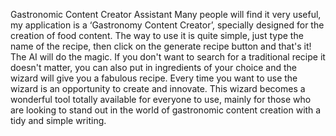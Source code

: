 Gastronomic Content Creator Assistant
Many people will find it very useful, my application is a ‘Gastronomy Content Creator’, specially designed for the creation of food content.
The way to use it is quite simple, just type the name of the recipe, then click on the generate recipe button and that's it! The AI will do the magic.
If you don't want to search for a traditional recipe it doesn't matter, you can also put in ingredients of your choice and the wizard will give you a fabulous recipe. 
Every time you want to use the wizard is an opportunity to create and innovate.
This wizard becomes a wonderful tool totally available for everyone to use, mainly for those who are looking to stand out in the world of gastronomic content creation with a tidy and simple writing.
